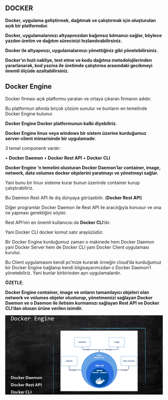 ## DOCKER

**Docker, uygulama geliştirmek, dağıtmak ve çalıştırmak için oluşturulan açık bir platformdur.**

**Docker, uygulamalarınızı altyapınızdan bağımsız kılmanızı sağlar, böylece yazılım üretim ve dağıtım sürecinizi hızlandırabilirsiniz.**

**Docker ile altyapınızı, uygulamalarınızı yönettiğiniz gibi yönetebilirsiniz.**

**Docker’ın hızlı nakliye, test etme ve kodu dağıtma metodolojilerinden yararlanarak, kod yazma ile üretimde çalıştırma arasındaki gecikmeyi önemli ölçüde azaltabilirsiniz.**


## Docker Engine 

Docker firması açık platformu yaratan ve ortaya çıkaran firmanın adıdır.

Bu platformun altında birçok çözüm sunulur ve bunların en temelinde Docker Engine bulunur.

**Docker Engine Docker platformunun kalbi diyebiliriz.**

**Docker Engine linux veya windows bir sistem üzerine kurduğumuz server-client mimarisinde bir uygulamadır.**

3 temel componenti vardır:

•	**Docker Daemon**
•	**Docker Rest API**
•	**Docker CLI**

**Docker Engine ‘n temelini olusturan Docker Daemon’lar container, image, network, data volumes docker objelerini yaratmayı ve yönetmeyi sağlar.**

Yani bunu bir linux sisteme kurar bunun üzerinde container kurup çalıştırabiliriz.

Bu Daemon Rest API ile dış dünyaya görüşebilir. (**Docker Rest API**) 

Diğer programlar Docker Daemon ile Rest API ile aracılığıyla konusur ve ona ne yapması gerektiğini söyler. 

Rest API’nin en önemli kullanıcısı da **Docker CLI**’dır.

Yani Docker CLI docker komut satır arayüzüdür.

Bir Docker Engine kurduğumuz zaman o makinede hem Docker Daemon yani Docker Server hem de Docker CLI yani Docker Client uygulaması kurulur.

Bu Client uygulamasını kendi pc’mize kurarak örneğin cloud’da kurduğumuz bir Docker Engine bağlanıp kendi bilgisayarımızdan o Docker Daemon’I yönetebiliriz. Yani bunlar birbirinden ayrı uygulamalardır.

**ÖZETLE**;

**Docker Engine container, image ve  onların tamamlayıcı objeleri olan network ve volumes objeler olusturup, yönetmemizi sağlayan Docker Daemon ve o Daemon ile iletisim kurmamızı sağlayan Rest API ve Docker CLI’dan olusan ürüne verilen isimdir.**

![image](https://github.com/ibrahimdoss/Docker/blob/main/Images/b5.png)
